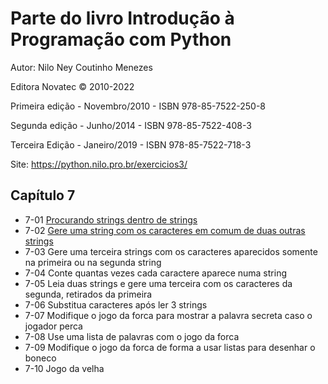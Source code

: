 # Parte do livro Introdução à Programação com Python

Autor: Nilo Ney Coutinho Menezes

Editora Novatec © 2010-2022

Primeira edição - Novembro/2010 - ISBN 978-85-7522-250-8

Segunda edição - Junho/2014 - ISBN 978-85-7522-408-3

Terceira Edição - Janeiro/2019 - ISBN 978-85-7522-718-3

Site: https://python.nilo.pro.br/exercicios3/

## Capítulo 7


* 7-01 [Procurando strings dentro de strings](capitulo_07_01.py)
* 7-02 [Gere uma string com os caracteres em comum de duas outras strings](capitulo_07_02.py)
* 7-03 Gere uma terceira strings com os caracteres aparecidos somente na
  primeira ou na segunda string
* 7-04 Conte quantas vezes cada caractere aparece numa string
* 7-05 Leia duas strings e gere uma terceira com os caracteres da segunda,
  retirados da primeira
* 7-06 Substitua caracteres após ler 3 strings
* 7-07 Modifique o jogo da forca para mostrar a palavra secreta caso o
  jogador perca
* 7-08 Use uma lista de palavras com o jogo da forca
* 7-09 Modifique o jogo da forca de forma a usar listas para desenhar o boneco
* 7-10 Jogo da velha 

